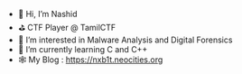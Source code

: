 - 👋 Hi, I’m Nashid
- ⛳ CTF Player @ TamilCTF
- 👀 I’m interested in Malware Analysis and Digital Forensics
- 🌱 I’m currently learning C and C++
- 🕸️ My Blog : https://nxb1t.neocities.org
<!---
nxb1t/nxb1t is a ✨ special ✨ repository because its `README.md` (this file) appears on your GitHub profile.
You can click the Preview link to take a look at your changes.
--->

